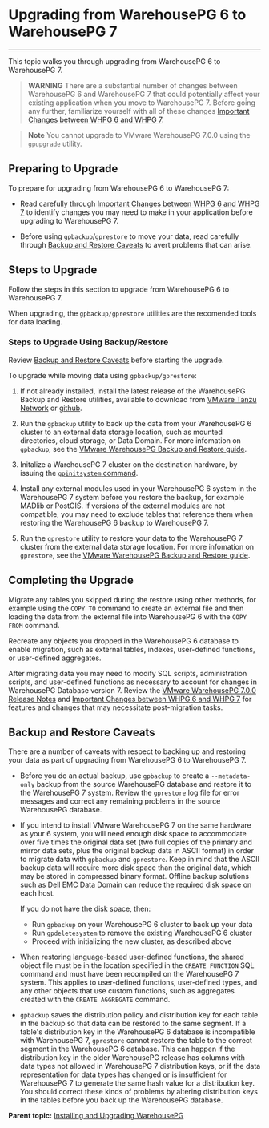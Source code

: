 # Upgrading from WarehousePG 6 to WarehousePG 7
---

This topic walks you through upgrading from WarehousePG 6 to WarehousePG 7.

>**WARNING**
>There are a substantial number of changes between WarehousePG 6 and WarehousePG 7 that could potentially affect your existing application when you move to WarehousePG 7. Before going any further, familiarize yourself with all of these changes [Important Changes between WHPG 6 and WHPG 7](./6x_7x_changes.html).

>**Note**
>You cannot upgrade to VMware WarehousePG 7.0.0 using the `gpupgrade` utility.

## <a id="preparing"></a>Preparing to Upgrade

To prepare for upgrading from WarehousePG 6 to WarehousePG 7:

- Read carefully through [Important Changes between WHPG 6 and WHPG 7](./6x_7x_changes.html) to identify changes you may need to make in your application before upgrading to WarehousePG 7.

- Before using `gpbackup`/`gprestore` to move your data, read carefully through [Backup and Restore Caveats](#br-caveats) to avert problems that can arise.  

## <a id="steps"></a>Steps to Upgrade

Follow the steps in this section to upgrade from WarehousePG 6 to WarehousePG 7.

When upgrading,  the `gpbackup/gprestore` utilities are the recomended tools for data loading.

### <a id="steps_br"></a>Steps to Upgrade Using Backup/Restore

Review [Backup and Restore Caveats](#br-caveats) before starting the upgrade.

To upgrade while moving data using `gpbackup/gprestore`:

1. If not already installed, install the latest release of the WarehousePG Backup and Restore utilities, available to download from [VMware Tanzu Network](https://network.pivotal.io/products/greenplum-backup-restore) or [github](https://github.com/greenplum-db/gpbackup/releases).

2. Run the `gpbackup` utility to back up the data from your WarehousePG 6 cluster to an external data storage location, such as mounted directories, cloud storage, or Data Domain. For more infomation on `gpbackup`, see the [VMware WarehousePG Backup and Restore guide](https://docs.vmware.com/en/VMware-WarehousePG-Backup-and-Restore/1.29/greenplum-backup-and-restore/backup-restore.html).

3. Initalize a WarehousePG 7 cluster on the destination hardware, by issuing the [`gpinitsystem` command](../utility_guide/ref/gpinitsystem.html).

4. Install any external modules used in your WarehousePG 6 system in the WarehousePG 7 system before you restore the backup, for example MADlib or PostGIS. If versions of the external modules are not compatible, you may need to exclude tables that reference them when restoring the WarehousePG 6 backup to WarehousePG 7.

5. Run the `gprestore` utility to restore your data to the WarehousePG 7 cluster from the external data storage location. For more infomation on `gprestore`, see the [VMware WarehousePG Backup and Restore guide](https://docs.vmware.com/en/VMware-WarehousePG-Backup-and-Restore/1.29/greenplum-backup-and-restore/backup-restore.html).


## <a id="completing"></a>Completing the Upgrade

Migrate any tables you skipped during the restore using other methods, for example using the `COPY TO` command to create an external file and then loading the data from the external file into WarehousePG 6 with the `COPY FROM` command.

Recreate any objects you dropped in the WarehousePG 6 database to enable migration, such as external tables, indexes, user-defined functions, or user-defined aggregates.

After migrating data you may need to modify SQL scripts, administration scripts, and user-defined functions as necessary to account for changes in WarehousePG Database version 7. Review the [VMware WarehousePG 7.0.0 Release Notes](https://docs.vmware.com/en/VMware-WarehousePG/7/greenplum-database/relnotes-release-notes.html#release-7.0.0) and [Important Changes between WHPG 6 and WHPG 7](./6x_7x_changes.html) for features and changes that may necessitate post-migration tasks.

## <a id="br-caveats"></a>Backup and Restore Caveats

There are a number of caveats with respect to backing up and restoring your data as part of upgrading from WarehousePG 6 to WarehousePG 7.

- Before you do an actual backup, use `gpbackup` to create a `--metadata-only` backup from the source WarehousePG database and restore it to the WarehousePG 7 system. Review the `gprestore` log file for error messages and correct any remaining problems in the source WarehousePG database.

- If you intend to install VMware WarehousePG 7 on the same hardware as your 6 system, you will need enough disk space to accommodate over five times the original data set (two full copies of the primary and mirror data sets, plus the original backup data in ASCII format) in order to migrate data with `gpbackup` and `gprestore`. Keep in mind that the ASCII backup data will require more disk space than the original data, which may be stored in compressed binary format. Offline backup solutions such as Dell EMC Data Domain can reduce the required disk space on each host. 

    If you do not have the disk space, then:

    - Run `gpbackup` on your WarehousePG 6 cluster to back up your data
    - Run `gpdeletesystem` to remove the existing WarehousePG 6 cluster
    - Proceed with initializing the new cluster, as described above

- When restoring language-based user-defined functions, the shared object file must be in the location specified in the `CREATE FUNCTION` SQL command and must have been recompiled on the WarehousePG 7 system. This applies to user-defined functions, user-defined types, and any other objects that use custom functions, such as aggregates created with the `CREATE AGGREGATE` command.

- `gpbackup` saves the distribution policy and distribution key for each table in the backup so that data can be restored to the same segment. If a table's distribution key in the WarehousePG 6 database is incompatible with WarehousePG 7, `gprestore` cannot restore the table to the correct segment in the WarehousePG 6 database. This can happen if the distribution key in the older WarehousePG release has columns with data types not allowed in WarehousePG 7 distribution keys, or if the data representation for data types has changed or is insufficient for WarehousePG 7 to generate the same hash value for a distribution key. You should correct these kinds of problems by altering distribution keys in the tables before you back up the WarehousePG database.

**Parent topic:** [Installing and Upgrading WarehousePG](install_guide/)